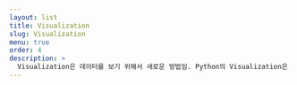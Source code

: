 ```yaml
---
layout: list
title: Visualization
slug: Visualization
menu: true
order: 4
description: >
  Visualization은 데이터를 보기 위해서 새로운 방법임. Python의 Visualization은 몇줄의 코딩으로 좀더 효과적인 방법을 제시함
---
```

